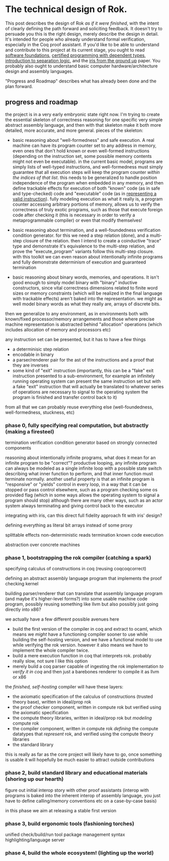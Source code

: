 # The technical design of Rok.

This post describes the design of Rok *as if it were finished*, with the intent of clearly defining the path forward and soliciting feedback. It doesn't try to persuade you this is the right design, merely describe the design in detail. It's intended for people who already understand formal verification, especially in the Coq proof assistant. If you'd like to be able to understand and contribute to this project at its current stage, you ought to read [software foundations](), [certified programming with dependent types](), [introduction to separation logic](), and the [iris from the ground up]() paper. You probably also ought to understand basic computer hardware/architecture design and assembly languages.

"Progress and Roadmap" describes what has already been done and the plan forward.


## progress and roadmap


the project is in a very early embryonic state right now. I'm trying to create the essential skeleton of correctness reasoning for one specific very simple abstract assembly language, and then with that skeleton make it both more detailed, more accurate, and more general. pieces of the skeleton:

- basic reasoning about "well-formedness" and safe execution. A real machine can have its program counter set to any address in memory, even ones that don't hold known or even well-formed instructions (depending on the instruction set, some possible memory contents might not even be executable). in the current basic model, programs are simply lists of well-typed instructions, and well-formedness must simply guarantee that all execution steps will keep the program counter *within the indices of that list*. this needs to be generalized to handle position independence of the program when embedded in any memory, and then define trackable effects for execution of both "known" code (as in safe and type-checked) code and "executable" code (as in [representing a valid instruction](https://en.wikipedia.org/wiki/Signal_(IPC)#SIGILL)). fully modeling execution as what it really is, a program counter accessing arbitrary portions of memory, allows us to verify the correctness of truly exotic programs, such as those that execute foreign code after checking it (this is necessary in order to verify a metaprogrammable compiler) or even that modify themselves!
- basic reasoning about termination, and a well-foundedness verification condition generator. for this we need a step relation (done), and a multi-step closure of the relation. then I intend to create a coinductive "trace" type and demonstrate it's equivalence to the multi-step relation, and prove the "execute_program" variants follow this multi-step closure. with this toolkit we can even reason about intentionally infinite programs and fully demonstrate determinism of execution and guaranteed termination




- basic reasoning about binary words, memories, and operations. It isn't good enough to simply model binary with "binary" inductive constructors, since vital correctness dimensions related to finite word sizes or memory constraints (which will be realized in the final language with trackable effects) aren't baked into the representation. we might as well model binary words as what they really are, arrays of discrete bits.

then we generalize to any environment, as in environments both with known/fixed processor/memory arrangements and those where precise machine representation is abstracted behind "allocation" operations (which includes allocation of memory and processors etc)


any instruction set can be presented, but it has to have a few things
- a determinisic step relation
- encodable in binary
- a parser/renderer pair for the ast of the instructions and a proof that they are inverses
- some kind of "exit" instruction (importantly, this can be a "fake" exit instruction presented to a sub-environment, for example an infinitely running operating system can present the same instruction set but with a fake "exit" instruction that will actually be translated to whatever series of operations are necessary to signal to the operating system the program is finished and transfer control back to it)

from all that we can probably reuse everything else (well-foundedness, well-formedness, stuckness, etc)


### phase 0, fully specifying real computation, but abstractly (making a firesteel)

termination verification condition generator based on strongly connected components

reasoning about intentionally infinite programs, what does it mean for an infinite program to be "correct"? productive looping, any infinite program can always be modeled as a single infinite loop with a possible state switch describing what inner function to perform, and that inner function must terminate normally. another useful property is that an infinite program is "responsive" or "yields" control in every loop, in a way that it can be stopped or pass control elsewhere, such as a program checking some os provided flag (which in some ways allows the operating system to signal a program should stop) although there are many other ways, such as an actor system always terminating and giving control back to the executor

integrating with iris, can this direct full fidelity approach fit with iris' design?

defining everything as literal bit arrays instead of some proxy

splittable effects
non-deterministic reads
termination
known code execution

abstraction over concrete machines

### phase 1, bootstrapping the rok compiler (catching a spark)

specifying calculus of constructions in coq (reusing coqcoqcorrect)

defining an abstract assembly language program that implements the proof checking kernel

building parser/renderer that can translate that assembly language program (and maybe it's higher-level forms?) into some usable machine code program, possibly reusing something like llvm but also possibly just going directly into x86?

we actually have a few different possible avenues here
- build the first version of the compiler in coq and extract to ocaml, which means we *might* have a functioning compiler sooner to use while building the self-hosting version, and we have a functional model to use while verifying the rok version. however it also means we have to implement the whole compiler twice.
- build a mere execution function in coq that interprets rok. probably really slow, not sure I like this option
- merely build a coq parser capable of ingesting the rok implementation *to verify it in coq* and then just a barebones renderer to compile it as llvm or x86

the *finished, self-hosting* compiler will have these layers:
- the axiomatic specification of the calculus of constructions (trusted theory base), written in ideal/prop rok
- the proof checker component, written in compute rok but verified using the axiomatic specification
- the compute theory libraries, written in ideal/prop rok but *modeling* compute rok
- the compiler component, written in compute rok *defining* the compute datatypes that *represent* rok, and verified using the compute theory libraries
- the standard library

this is really as far as the core project will likely have to go, once something is usable it will hopefully be much easier to attract outside contributions

### phase 2, build standard library and educational materials (shoring up our hearth)

figure out initial interop story with other proof assistants (interop with programs is baked into the inherent interop of assembly language, you just have to define calling/memory conventions etc on a case-by-case basis)

in this phase we aim at releasing a stable first version

### phase 3, build ergonomic tools (fashioning torches)

unified check/build/run tool
package management
syntax highlighting/language server

### phase 4, build the whole ecosystem! (lighting up the world)
